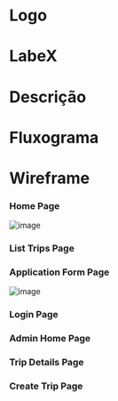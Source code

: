 # Logo 
# LabeX
# Descrição
# Fluxograma
# Wireframe
### Home Page
![image](https://user-images.githubusercontent.com/91707433/174417647-64ac5288-9c22-4d74-93d0-f24f061667af.png)
### List Trips Page
### Application Form Page
![image](https://user-images.githubusercontent.com/91707433/173706264-a8aee90d-836b-48c0-bc23-de047eec3344.png)
### Login Page
### Admin Home Page
### Trip Details Page
### Create Trip Page
